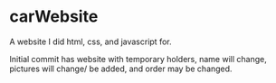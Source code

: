 carWebsite
==========

A website I did html, css, and javascript for.


Initial commit has website with temporary holders, name will change, pictures will change/ be added, and order may be changed.
